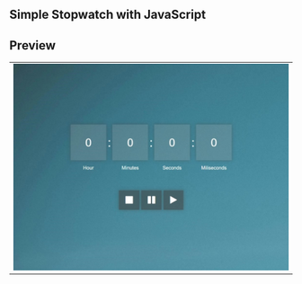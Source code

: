 ## Simple Stopwatch with JavaScript
<h2>Preview</h2>
<table>
  <tr>
    <td><img src="https://github.com/mdbicode/simple-stopwatch/blob/main/Result.jpeg" alt="result" width="896"></td>
  </tr>
</table>
